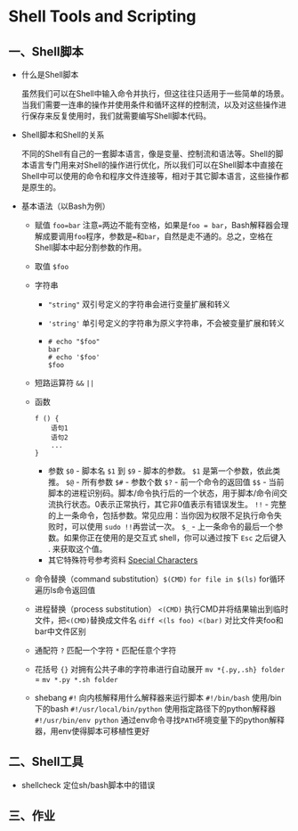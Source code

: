 # Shell Tools and Scripting



## 一、Shell脚本

- 什么是Shell脚本

  虽然我们可以在Shell中输入命令并执行，但这往往只适用于一些简单的场景。当我们需要一连串的操作并使用条件和循环这样的控制流，以及对这些操作进行保存来反复使用时，我们就需要编写Shell脚本代码。

- Shell脚本和Shell的关系

  不同的Shell有自己的一套脚本语言，像是变量、控制流和语法等。Shell的脚本语言专门用来对Shell的操作进行优化，所以我们可以在Shell脚本中直接在Shell中可以使用的命令和程序文件连接等，相对于其它脚本语言，这些操作都是原生的。

- 基本语法（以Bash为例）

  - 赋值 `foo=bar`
    注意`=`两边不能有空格，如果是`foo = bar`，Bash解释器会理解成要调用`foo`程序，参数是`=`和`bar`，自然是走不通的。总之，空格在Shell脚本中起分割参数的作用。

  - 取值 `$foo`

  - 字符串

    - `"string"` 双引号定义的字符串会进行变量扩展和转义

    - `'string'` 单引号定义的字符串为原义字符串，不会被变量扩展和转义

    - ```shell
      # echo "$foo"
      bar
      # echo '$foo'
      $foo
      ```

  - 短路运算符 `&&` `||`

  - 函数

    ```shell
    f () {
    	语句1
    	语句2
    	...
    }
    ```

    - 参数
      `$0` - 脚本名
      `$1` 到 `$9` - 脚本的参数。 `$1` 是第一个参数，依此类推。
      `$@` - 所有参数
      `$#` - 参数个数
      `$?` - 前一个命令的返回值
      `$$` - 当前脚本的进程识别码。脚本/命令执行后的一个状态，用于脚本/命令间交流执行状态。0表示正常执行，其它非0值表示有错误发生。
      `!!` - 完整的上一条命令，包括参数。常见应用：当你因为权限不足执行命令失败时，可以使用 `sudo !!`再尝试一次。
      `$_` - 上一条命令的最后一个参数。如果你正在使用的是交互式 shell，你可以通过按下 `Esc` 之后键入 . 来获取这个值。
    - 其它特殊符号参考资料
      [Special Characters](https://tldp.org/LDP/abs/html/special-chars.html)

  - 命令替换（command substitution）`$(CMD)`
    `for file in $(ls)` for循环遍历ls命令返回值

  - 进程替换（process substitution） `<(CMD)` 
    执行CMD并将结果输出到临时文件，把`<(CMD)`替换成文件名
    `diff <(ls foo) <(bar)` 对比文件夹foo和bar中文件区别

  - 通配符
    `?` 匹配一个字符
    `*` 匹配任意个字符

  - 花括号 `{}` 对拥有公共子串的字符串进行自动展开
    `mv *{.py,.sh} folder` = `mv *.py *.sh folder` 

  - shebang `#!` 向内核解释用什么解释器来运行脚本
    `#!/bin/bash` 使用/bin下的bash
    `#!/usr/local/bin/python` 使用指定路径下的python解释器
    `#!/usr/bin/env python` 通过env命令寻找`PATH`环境变量下的python解释器，用env使得脚本可移植性更好



## 二、Shell工具

- shellcheck 定位sh/bash脚本中的错误



## 三、作业


